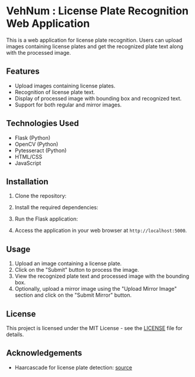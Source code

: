 # VehNum : License Plate Recognition Web Application

This is a web application for license plate recognition. Users can upload images containing license plates and get the recognized plate text along with the processed image.

## Features

- Upload images containing license plates.
- Recognition of license plate text.
- Display of processed image with bounding box and recognized text.
- Support for both regular and mirror images.

## Technologies Used

- Flask (Python)
- OpenCV (Python)
- Pytesseract (Python)
- HTML/CSS
- JavaScript

## Installation

1. Clone the repository:


2. Install the required dependencies:


3. Run the Flask application:


4. Access the application in your web browser at `http://localhost:5000`.

## Usage

1. Upload an image containing a license plate.
2. Click on the "Submit" button to process the image.
3. View the recognized plate text and processed image with the bounding box.
4. Optionally, upload a mirror image using the "Upload Mirror Image" section and click on the "Submit Mirror" button.

## License

This project is licensed under the MIT License - see the [LICENSE](LICENSE) file for details.

## Acknowledgements

- Haarcascade for license plate detection: [source](https://github.com/opencv/opencv/blob/master/data/haarcascades/haarcascade_russian_plate_number.xml)


